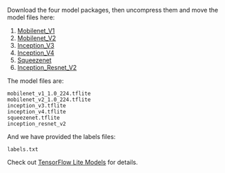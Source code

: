 Download the four model packages, then uncompress them and move the model files here:
1. [Mobilenet_V1](http://download.tensorflow.org/models/mobilenet_v1_2018_02_22/mobilenet_v1_1.0_224.tgz)
2. [Mobilenet_V2](http://download.tensorflow.org/models/tflite_11_05_08/mobilenet_v2_1.0_224.tgz)
3. [Inception_V3](https://storage.googleapis.com/download.tensorflow.org/models/tflite/model_zoo/upload_20180427/inception_v3_2018_04_27.tgz)
4. [Inception_V4](https://storage.googleapis.com/download.tensorflow.org/models/tflite/model_zoo/upload_20180427/inception_v4_2018_04_27.tgz)
5. [Squeezenet](https://storage.googleapis.com/download.tensorflow.org/models/tflite/model_zoo/upload_20180427/squeezenet_2018_04_27.tgz)
6. [Inception_Resnet_V2](https://storage.googleapis.com/download.tensorflow.org/models/tflite/model_zoo/upload_20180427/inception_resnet_v2_2018_04_27.tgz)

The model files are:
```
mobilenet_v1_1.0_224.tflite
mobilenet_v2_1.0_224.tflite
inception_v3.tflite
inception_v4.tflite
squeezenet.tflite
inception_resnet_v2
```
And we have provided the labels files:
```
labels.txt
```

Check out [TensorFlow Lite Models](https://github.com/tensorflow/tensorflow/blob/master/tensorflow/lite/g3doc/models.md) for details.